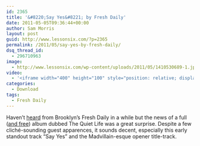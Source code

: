 ```yaml
---
id: 2365
title: '&#8220;Say Yes&#8221; by Fresh Daily'
date: 2011-05-05T09:36:44+00:00
author: Sam Morris
layout: post
guid: http://www.lessonsix.com/?p=2365
permalink: /2011/05/say-yes-by-fresh-daily/
dsq_thread_id:
  - 296710963
image:
  - http://www.lessonsix.com/wp-content/uploads/2011/05/1410530689-1.jpg
video:
  - '<iframe width="400" height="100" style="position: relative; display: block; width: 400px; height: 100px;" src="http://bandcamp.com/EmbeddedPlayer/v=2/track=356586026/size=venti/bgcol=FFFFFF/linkcol=009aff/" allowtransparency="true" frameborder="0"><a href="http://freshdaily.bandcamp.com/track/say-yes">Say Yes by Fresh Daily</a></iframe>'
categories:
  - Download
tags:
  - Fresh Daily
---
```

Haven&#8217;t [heard](http://www.lessonsix.com/2010/08/in-the-stuy-by-fresh-daily/) from Brooklyn&#8217;s Fresh Daily in a while but the news of a full ([and free](http://freshdaily.bandcamp.com/album/the-quiet-life)) album dubbed The Quiet Life was a great surprise. Despite a few cliché-sounding guest apparences, it sounds decent, especially this early standout track &#8220;Say Yes&#8221; and the Madvillain-esque opener title-track.